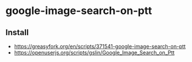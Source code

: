 # google-image-search-on-ptt

## Install

* https://greasyfork.org/en/scripts/371541-google-image-search-on-ptt
* https://openuserjs.org/scripts/gslin/Google_Image_Search_on_Ptt

